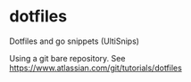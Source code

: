 # dotfiles

Dotfiles and go snippets (UltiSnips)

Using a git bare repository.
See https://www.atlassian.com/git/tutorials/dotfiles
